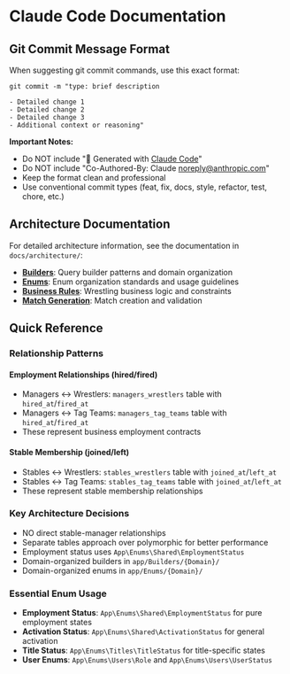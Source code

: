 # Claude Code Documentation

## Git Commit Message Format

When suggesting git commit commands, use this exact format:

```
git commit -m "type: brief description

- Detailed change 1
- Detailed change 2
- Detailed change 3
- Additional context or reasoning"
```

**Important Notes:**
- Do NOT include "🤖 Generated with [Claude Code](https://claude.ai/code)" 
- Do NOT include "Co-Authored-By: Claude <noreply@anthropic.com>"
- Keep the format clean and professional
- Use conventional commit types (feat, fix, docs, style, refactor, test, chore, etc.)

## Architecture Documentation

For detailed architecture information, see the documentation in `docs/architecture/`:

- **[Builders](docs/architecture/builders.md)**: Query builder patterns and domain organization
- **[Enums](docs/architecture/enums.md)**: Enum organization standards and usage guidelines
- **[Business Rules](docs/architecture/business-rules.md)**: Wrestling business logic and constraints
- **[Match Generation](docs/architecture/match-generation.md)**: Match creation and validation

## Quick Reference

### Relationship Patterns

#### Employment Relationships (hired/fired)
- Managers ↔ Wrestlers: `managers_wrestlers` table with `hired_at`/`fired_at`
- Managers ↔ Tag Teams: `managers_tag_teams` table with `hired_at`/`fired_at`
- These represent business employment contracts

#### Stable Membership (joined/left)  
- Stables ↔ Wrestlers: `stables_wrestlers` table with `joined_at`/`left_at`
- Stables ↔ Tag Teams: `stables_tag_teams` table with `joined_at`/`left_at`
- These represent stable membership relationships

### Key Architecture Decisions
- NO direct stable-manager relationships
- Separate tables approach over polymorphic for better performance
- Employment status uses `App\Enums\Shared\EmploymentStatus`
- Domain-organized builders in `app/Builders/{Domain}/`
- Domain-organized enums in `app/Enums/{Domain}/`

### Essential Enum Usage
- **Employment Status**: `App\Enums\Shared\EmploymentStatus` for pure employment states
- **Activation Status**: `App\Enums\Shared\ActivationStatus` for general activation
- **Title Status**: `App\Enums\Titles\TitleStatus` for title-specific states
- **User Enums**: `App\Enums\Users\Role` and `App\Enums\Users\UserStatus`